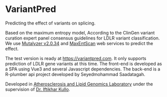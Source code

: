 # VariantPred
Predicting the effect of variants on splicing.

Based on the maximum entropy model, According to the ClinGen variant curation expert panel consensus guidelines for LDLR variant classification. We use [Mutalyzer v2.0.34](https://mutalyzer.nl/) and [MaxEntScan](http://hollywood.mit.edu/burgelab/maxent/Xmaxentscan_scoreseq.html) web services to predict the effect.

The test version is ready at https://variantpred.com. It only supports prediction of LDLR gene variants at this time.
The front-end is developed as a SPA using Vue3 and several Javascript dependencies.
The back-end is a R-plumber api project developed by Seyedmohammad Saadatagah.

Developed in [Atherosclerosis and Lipid Genomics Laboratory](https://www.mayo.edu/research/labs/atherosclerosis-lipid-genomics/overview) under the supervision of [Dr. Iftikhar Kullo](https://www.mayo.edu/research/labs/atherosclerosis-lipid-genomics/overview).
